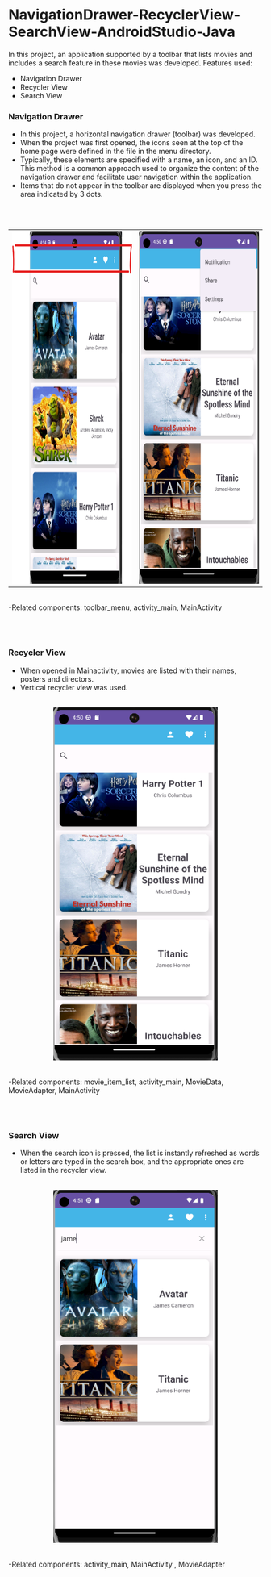 # NavigationDrawer-RecyclerView-SearchView-AndroidStudio-Java
In this project, an application supported by a toolbar that lists movies and includes a search feature in these movies was developed. Features used:
- Navigation Drawer
- Recycler View
- Search View


### Navigation Drawer
- In this project, a horizontal navigation drawer (toolbar) was developed.
- When the project was first opened, the icons seen at the top of the home page were defined in the file in the menu directory.
- Typically, these elements are specified with a name, an icon, and an ID. This method is a common approach used to organize the content of the navigation drawer and facilitate user navigation within the application. 
- Items that do not appear in the toolbar are displayed when you press the area indicated by 3 dots.

</br> </br> 

<table>
  <tr>
    <td><img src="app/src/main/res/AppImages/toolbar_image.png" style="width: 500px; height: 700px;"></td>
    <td><img src="app/src/main/res/AppImages/toolbar_image2.png" style="width: 500px; height: 700px;"></td>
  </tr>
</table>

</br> 
-Related components: toolbar_menu, activity_main, MainActivity

</br> </br> 

### Recycler View
- When opened in Mainactivity, movies are listed with their names, posters and directors.
- Vertical recycler view was used.  </br></br>


<p align="center">
  <img src = "app/src/main/res/AppImages/recyclerView_image.png" witdh="500" height="700">
</p>  

</br> 
-Related components: movie_item_list, activity_main, MovieData, MovieAdapter, MainActivity


</br> </br> 

### Search View
- When the search icon is pressed, the list is instantly refreshed as words or letters are typed in the search box, and the appropriate ones are listed in the recycler view.  </br> </br>

<p align="center">
  <img src = "app/src/main/res/AppImages/searchView_image.png" witdh="500" height="700">
</p> 

</br> 
-Related components: activity_main, MainActivity , MovieAdapter

  
